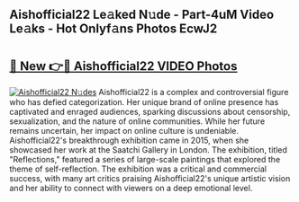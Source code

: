 ## Aishofficial22 Le𝚊ked N𝚞de - Part-4uM Video Le𝚊ks - Hot Onlyf𝚊ns Photos EcwJ2

# <h2><a href="http://ab18462.deff.icu/?id=Aishofficial22">🔗 New 👉🔴 Aishofficial22 VIDEO Photos</a></h2>

[![Aishofficial22 N𝚞des](https://i.imgur.com/rIISA9y.gif)](http://ab18462.deff.icu/?id=Aishofficial22)
Aishofficial22 is a complex and controversial figure who has defied categorization. Her unique brand of online presence has captivated and enraged audiences, sparking discussions about censorship, sexualization, and the nature of online communities. While her future remains uncertain, her impact on online culture is undeniable. Aishofficial22's breakthrough exhibition came in 2015, when she showcased her work at the Saatchi Gallery in London. The exhibition, titled "Reflections," featured a series of large-scale paintings that explored the theme of self-reflection. The exhibition was a critical and commercial success, with many art critics praising Aishofficial22's unique artistic vision and her ability to connect with viewers on a deep emotional level.
